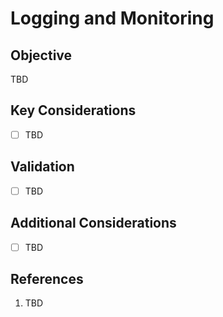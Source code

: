# Logging and Monitoring

## Objective

TBD

## Key Considerations

* [ ] TBD

## Validation

* [ ] TBD

## Additional Considerations

* [ ] TBD

## References

1. TBD
